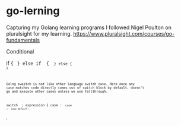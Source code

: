 # go-lerning
Capturing my Golang learning programs 
I followed Nigel Poulton on pluralsight for my learning.
https://www.pluralsight.com/courses/go-fundamentals

Conditional

if <condition>{
    <code>
} else if  <condition> {
    <code>
} else {
    <code>
}



Golng swaitch is not like other language switch case. Here once any case matches code directly comes out of switch block by default, doesn't go and execute other cases unless we use Fallthrough.

switch <simple-sttement> ; expression {
    case <vlue>:
        <code>
    case <vlue>:
        <code>
    case default:
        <code>
        

}




